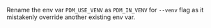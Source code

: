 Rename the env var `PDM_USE_VENV` as `PDM_IN_VENV` for `--venv` flag as it mistakenly override another existing env var.
